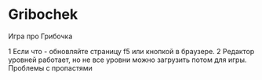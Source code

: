 # Gribochek
Игра про Грибочка

1 Если что - обновляйте страницу f5 или кнопкой в браузере.
2 Редактор уровней работает, но не все уровни можно загрузить потом для игры. Проблемы с пропастями
